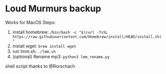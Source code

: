 # Loud Murmurs backup
Works for MacOS
Steps:
1. install homebrew: `/bin/bash -c "$(curl -fsSL https://raw.githubusercontent.com/Homebrew/install/HEAD/install.sh)"`
2. install wget: `brew install wget`
3. run lmm.sh: `./lmm.sh`
4. (optional) Rename mp3: `python3 lmm_rename.py`

shell script thanks to @Rorschach
